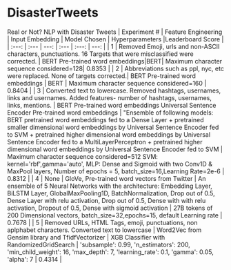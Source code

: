 # DisasterTweets
Real or Not? NLP with Disaster Tweets
| Experiment # | Feature Engineering | Input Embedding | Model Chosen | Hyperparameters |Leaderboard Score |
| :---:         |     :---      |          ---: | :---         |     :---:      |          ---: |
| 1   | Removed Emoji, urls and non-ASCII characters, punctuations. 16 Targets that were misclassified were corrected. | BERT Pre-trained word embeddings|BERT| Maximum character sequence considered=128|  0.8353  |
| 2     | Abbreviations such as ppl, nyc, etc were replaced. None of targets corrected.| BERT Pre-trained word embeddings  | BERT  | Maximum character sequence considered=160 |  0.8404 |
| 3   | Converted text to lowercase. Removed hashtags, usernames, links and usernames. Added features- number of hashtags, usernames, links, mentions. | BERT Pre-trained word embeddings Universal Sentence Encoder Pre-trained word embeddings | "Ensemble of following models: BERT pretrained word embeddings fed to a Dense Layer + pretrained smaller dimensional word embeddings by Universal Sentence Encoder fed to SVM + pretrained higher dimensional word embeddings by  Universal Sentence Encoder fed to a MultiLayerPerceptron + pretrained higher dimensional word embeddings by  Universal Sentence Encoder fed to SVM | Maximum character sequence considered=512 SVM: kernel='rbf',gamma='auto', MLP: Dense and Sigmoid with two Conv1D & MaxPool layers, Number of epochs = 5, batch_size=16,Learning Rate=2e-6 | 0.8312 |
| 4     | None | GloVe, Pre-trained word vectors from Twitter | An ensemble of 5 Neural Networks with the architecture: Embedding Layer, BiLSTM Layer, GlobalMaxPooling1D, BatchNormalization, Drop out of 0.5, Dense Layer with relu activation, Drop out of 0.5, Dense with with relu activation, Dropout of 0.5, Dense with sigmoid activation  | 27B tokens of 200 Dimensional vectors, batch_size=32,epochs=15, default Learning rate |  0.7678  |
| 5   | Removed URLs, HTML Tags, emoji, punctuations, non aplphabet characters. Converted text to lowercase | Word2Vec from Gensim library and TfidfVectorizer | XGB Classifier with RandomizedGridSearch | 'subsample': 0.99, 'n_estimators': 200, 'min_child_weight': 16, 'max_depth': 7, 'learning_rate': 0.1, 'gamma': 0.05, 'alpha': 7 | 0.4314 |
